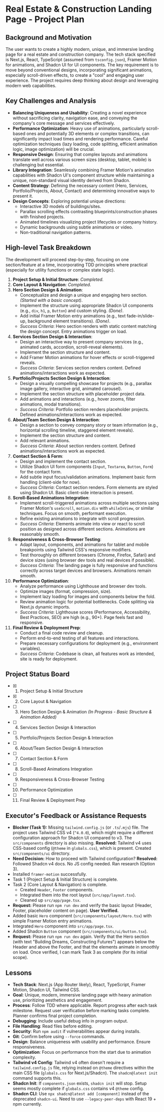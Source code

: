 # Real Estate & Construction Landing Page - Project Plan

## Background and Motivation

The user wants to create a highly modern, unique, and immersive landing page for a real estate and construction company. The tech stack specified is Next.js, React, TypeScript (assumed from `tsconfig.json`), Framer Motion for animations, and Shadcn UI for UI components. The key requirement is to move beyond conventional designs, incorporating significant animations, especially scroll-driven effects, to create a "cool" and engaging user experience. The project requires deep thinking about design and leveraging modern web capabilities.

## Key Challenges and Analysis

*   **Balancing Uniqueness and Usability**: Creating a novel experience without sacrificing clarity, navigation ease, and conveying the company's core message and services effectively.
*   **Performance Optimization**: Heavy use of animations, particularly scroll-based ones and potentially 3D elements or complex transitions, can significantly impact load times and rendering performance. Careful optimization techniques (lazy loading, code splitting, efficient animation logic, image optimization) will be crucial.
*   **Responsive Design**: Ensuring that complex layouts and animations translate well across various screen sizes (desktop, tablet, mobile) is challenging but essential.
*   **Library Integration**: Seamlessly combining Framer Motion's animation capabilities with Shadcn UI's component structure while maintaining a unique, non-standard visual identity derived from Shadcn.
*   **Content Strategy**: Defining the necessary content (Hero, Services, Portfolio/Projects, About, Contact) and determining innovative ways to present it.
*   **Design Concepts**: Exploring potential unique directions:
    *   Interactive 3D models of buildings/sites.
    *   Parallax scrolling effects contrasting blueprints/construction phases with finished projects.
    *   Animated timelines visualizing project lifecycles or company history.
    *   Dynamic backgrounds using subtle animations or video.
    *   Non-traditional navigation patterns.

## High-level Task Breakdown

The development will proceed step-by-step, focusing on one section/feature at a time, incorporating TDD principles where practical (especially for utility functions or complex state logic).

1.  **Project Setup & Initial Structure**: *Completed.*
2.  **Core Layout & Navigation**: *Completed.*
3.  **Hero Section Design & Animation**:
    *   Conceptualize and design a unique and engaging hero section. *(Started with a basic concept)*.
    *   Implement the structure using appropriate Shadcn UI components (e.g., `div`, `h1`, `p`, `Button`) and custom styling. *(Done)*.
    *   Add initial Framer Motion entry animations (e.g., text fade-in/slide-up, background element transitions). *(Done)*.
    *   *Success Criteria*: Hero section renders with static content matching the design concept. Entry animations trigger on load.
4.  **Services Section Design & Interaction**:
    *   Design an interactive way to present company services (e.g., animated cards, accordion, scroll-reveal elements).
    *   Implement the section structure and content.
    *   Add Framer Motion animations for hover effects or scroll-triggered reveals.
    *   *Success Criteria*: Services section renders content. Defined animations/interactions work as expected.
5.  **Portfolio/Projects Section Design & Interaction**:
    *   Design a visually compelling showcase for projects (e.g., parallax image gallery, interactive grid, animated carousel).
    *   Implement the section structure with placeholder project data.
    *   Add animations and interactions (e.g., hover zooms, filter animations, modal transitions).
    *   *Success Criteria*: Portfolio section renders placeholder projects. Defined animations/interactions work as expected.
6.  **About/Team Section Design & Interaction**:
    *   Design a section to convey company story or team information (e.g., horizontal scrolling timeline, staggered element reveals).
    *   Implement the section structure and content.
    *   Add relevant animations.
    *   *Success Criteria*: About section renders content. Defined animations/interactions work as expected.
7.  **Contact Section & Form**:
    *   Design and implement the contact section.
    *   Utilize Shadcn UI form components (`Input`, `Textarea`, `Button`, `Form`) for the contact form.
    *   Add subtle input focus/validation animations. Implement basic form handling (client-side for now).
    *   *Success Criteria*: Contact section renders. Form elements are styled using Shadcn UI. Basic client-side interaction is present.
8.  **Scroll-Based Animations Integration**:
    *   Implement scroll-triggered animations across multiple sections using Framer Motion's `useScroll`, `motion.div` with `whileInView`, or similar techniques. Focus on smooth, performant execution.
    *   Refine existing animations to integrate with scroll progression.
    *   *Success Criteria*: Elements animate into view or react to scroll position as designed across different sections. Animations are reasonably smooth.
9.  **Responsiveness & Cross-Browser Testing**:
    *   Adapt layout, components, and animations for tablet and mobile breakpoints using Tailwind CSS's responsive modifiers.
    *   Test thoroughly on different browsers (Chrome, Firefox, Safari) and device sizes (using browser dev tools and real devices if possible).
    *   *Success Criteria*: The landing page is fully responsive and functions correctly across target devices and browsers. Animations remain smooth.
10. **Performance Optimization**:
    *   Analyze performance using Lighthouse and browser dev tools.
    *   Optimize images (format, compression, size).
    *   Implement lazy loading for images and components below the fold.
    *   Review animation logic for potential bottlenecks. Code splitting via Next.js dynamic imports.
    *   *Success Criteria*: Lighthouse scores (Performance, Accessibility, Best Practices, SEO) are high (e.g., 90+). Page feels fast and responsive.
11. **Final Review & Deployment Prep**:
    *   Conduct a final code review and cleanup.
    *   Perform end-to-end testing of all features and interactions.
    *   Prepare necessary configurations for deployment (e.g., environment variables).
    *   *Success Criteria*: Codebase is clean, all features work as intended, site is ready for deployment.

## Project Status Board

*   [x] 1. Project Setup & Initial Structure
*   [x] 2. Core Layout & Navigation
*   [ ] 3. Hero Section Design & Animation  *(In Progress - Basic Structure & Animation Added)*
*   [ ] 4. Services Section Design & Interaction
*   [ ] 5. Portfolio/Projects Section Design & Interaction
*   [ ] 6. About/Team Section Design & Interaction
*   [ ] 7. Contact Section & Form
*   [ ] 8. Scroll-Based Animations Integration
*   [ ] 9. Responsiveness & Cross-Browser Testing
*   [ ] 10. Performance Optimization
*   [ ] 11. Final Review & Deployment Prep

## Executor's Feedback or Assistance Requests

*   **Blocker (Task 1):** Missing `tailwind.config.js` (or `.ts`/`.mjs`) file. The project uses Tailwind CSS v4 (`^4.0.0`), which might require a different configuration approach for Shadcn UI compared to v3. The `src/components` directory is also missing. **Resolved:** Tailwind v4 uses CSS-based config (`@theme` in `globals.css`), which is present. Created `src/components/ui` directory.
*   **Need Decision:** How to proceed with Tailwind configuration? **Resolved:** Followed Shadcn v4 docs. No JS config needed. Ran research (Option 3).
*   Installed `framer-motion` successfully.
*   Task 1 (Project Setup & Initial Structure) is complete.
*   Task 2 (Core Layout & Navigation) is complete.
    *   Created `Header`, `Footer` components.
    *   Integrated them into the root layout (`src/app/layout.tsx`).
    *   Cleaned up `src/app/page.tsx`.
*   **Request:** Please run `npm run dev` and verify the basic layout (Header, Footer, placeholder content on page). **User Verified.**
*   Added basic `Hero` component (`src/components/layout/Hero.tsx`) with simple Framer Motion entry animations.
*   Integrated `Hero` component into `src/app/page.tsx`.
*   Added Shadcn `Button` component (`src/components/ui/button.tsx`).
*   **Request:** Please run `npm run dev` again. Verify that the Hero section (with text "Building Dreams, Constructing Futures") appears below the Header and above the Footer, and that the elements animate in smoothly on load. Once verified, I can mark Task 3 as complete (for its initial scope).

## Lessons

*   **Tech Stack**: Next.js (App Router likely), React, TypeScript, Framer Motion, Shadcn UI, Tailwind CSS.
*   **Goal**: Unique, modern, immersive landing page with heavy animation use, prioritizing aesthetics and engagement.
*   **Process**: Follow TDD where applicable. Report progress after each task milestone. Request user verification before marking tasks complete. Planner confirms final project completion.
*   **Debugging**: Include useful debug info in program output.
*   **File Handling**: Read files before editing.
*   **Security**: Run `npm audit` if vulnerabilities appear during installs.
*   **Git**: Confirm before using `--force` commands.
*   **Design**: Balance uniqueness with usability and performance. Ensure responsiveness.
*   **Optimization**: Focus on performance from the start due to animation complexity.
*   **Tailwind v4 Config**: Tailwind v4 often doesn't require a `tailwind.config.js` file, relying instead on `@theme` directives within the main CSS file (`globals.css` for Next.js/Shadcn). The `shadcn@latest init` command supports this.
*   **Shadcn Init**: If `components.json` exists, `shadcn init` will stop. Setup seems mostly complete if `globals.css` contains v4 `@theme` config.
*   **Shadcn CLI**: Use `npx shadcn@latest add [component]` instead of the deprecated `shadcn-ui`. Need to use `--legacy-peer-deps` with React 19 + npm currently. 